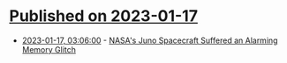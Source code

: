 # [Published on 2023-01-17](index.md)

* [2023-01-17, 03:06:00](https://soylentnews.org/article.pl?sid=23/01/15/167218&from=rss) - [NASA's Juno Spacecraft Suffered an Alarming Memory Glitch](https://soylentnews.org/article.pl?sid=23/01/15/167218&from=rss)

